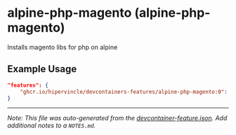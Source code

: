 
# alpine-php-magento (alpine-php-magento)

Installs magento libs for php on alpine

## Example Usage

```json
"features": {
    "ghcr.io/hipervincle/devcontainers-features/alpine-php-magento:0": {}
}
```





---

_Note: This file was auto-generated from the [devcontainer-feature.json](https://github.com/hipervincle/devcontainers-features/blob/main/src/alpine-php-magento/devcontainer-feature.json).  Add additional notes to a `NOTES.md`._
